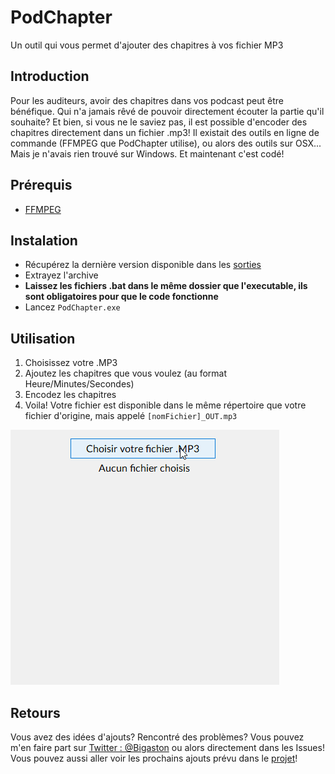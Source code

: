 # PodChapter
Un outil qui vous permet d'ajouter des chapitres à vos fichier MP3

## Introduction
Pour les auditeurs, avoir des chapitres dans vos podcast peut être bénéfique. Qui n'a jamais rêvé de pouvoir directement écouter la partie qu'il souhaite? Et bien, si vous ne le saviez pas, il est possible d'encoder des chapitres directement dans un fichier .mp3! Il existait des outils en ligne de commande (FFMPEG que PodChapter utilise), ou alors des outils sur OSX... Mais je n'avais rien trouvé sur Windows. Et maintenant c'est codé!

## Prérequis
- [FFMPEG](https://ffmpeg.org/download.html)

## Instalation
- Récupérez la dernière version disponible dans les [sorties](https://github.com/Bigaston/PodChapter/releases)
- Extrayez l'archive
- **Laissez les fichiers .bat dans le même dossier que l'executable, ils sont obligatoires pour que le code fonctionne**
- Lancez `PodChapter.exe`

## Utilisation
1. Choisissez votre .MP3
2. Ajoutez les chapitres que vous voulez (au format Heure/Minutes/Secondes)
3. Encodez les chapitres
4. Voila! Votre fichier est disponible dans le même répertoire que votre fichier d'origine, mais appelé `[nomFichier]_OUT.mp3`

![Image](https://github.com/Bigaston/PodChapter/blob/master/img/explication.gif)

## Retours
Vous avez des idées d'ajouts? Rencontré des problèmes? Vous pouvez m'en faire part sur [Twitter : @Bigaston](https://twitter.com/Bigaston) ou alors directement dans les Issues! Vous pouvez aussi aller voir les prochains ajouts prévu dans le [projet](https://github.com/Bigaston/PodChapter/projects/2)!
